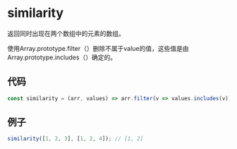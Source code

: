 # similarity

返回同时出现在两个数组中的元素的数组。

使用Array.prototype.filter（）删除不属于value的值，这些值是由Array.prototype.includes（）确定的。

## 代码

```js
const similarity = (arr, values) => arr.filter(v => values.includes(v));
```

## 例子

```js
similarity([1, 2, 3], [1, 2, 4]); // [1, 2]
```
